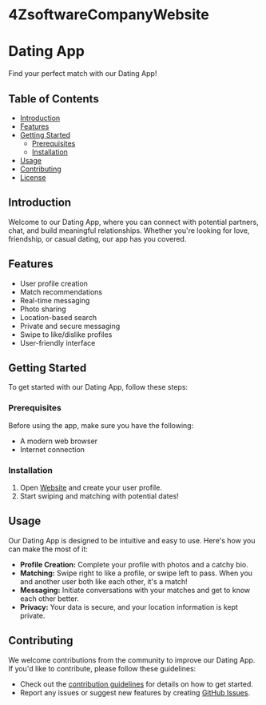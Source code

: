 # 4ZsoftwareCompanyWebsite
# Dating App

Find your perfect match with our Dating App!

## Table of Contents

- [Introduction](#introduction)
- [Features](#features)
- [Getting Started](#getting-started)
  - [Prerequisites](#prerequisites)
  - [Installation](#installation)
- [Usage](#usage)
- [Contributing](#contributing)
- [License](#license)

## Introduction

Welcome to our Dating App, where you can connect with potential partners, chat, and build meaningful relationships. Whether you're looking for love, friendship, or casual dating, our app has you covered.

## Features

- User profile creation
- Match recommendations
- Real-time messaging
- Photo sharing
- Location-based search
- Private and secure messaging
- Swipe to like/dislike profiles
- User-friendly interface

## Getting Started

To get started with our Dating App, follow these steps:

### Prerequisites

Before using the app, make sure you have the following:


- A modern web browser
- Internet connection

### Installation

1. Open [Website](https://habibaahmedm-002-site1.atempurl.com)
 and create your user profile.
2. Start swiping and matching with potential dates!

## Usage

Our Dating App is designed to be intuitive and easy to use. Here's how you can make the most of it:

- **Profile Creation:** Complete your profile with photos and a catchy bio.
- **Matching:** Swipe right to like a profile, or swipe left to pass. When you and another user both like each other, it's a match!
- **Messaging:** Initiate conversations with your matches and get to know each other better.
- **Privacy:** Your data is secure, and your location information is kept private.

## Contributing

We welcome contributions from the community to improve our Dating App. If you'd like to contribute, please follow these guidelines:

- Check out the [contribution guidelines](CONTRIBUTING.md) for details on how to get started.
- Report any issues or suggest new features by creating [GitHub Issues](https://github.com/ahmedmostafa-cell/4ZsoftwareCompanyWebsite/issues).


